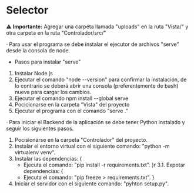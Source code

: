 # Selector

⚠️ **Importante:** Agregar una carpeta llamada "uploads" en la ruta "Vista/" y otra carpeta en la ruta "Controlador/src/"

· Para usar el programa se debe instalar el ejecutor de archivos "serve" desde la consola de node.

- Pasos para instalar "serve"

1. Instalar Node.js
2. Ejecutar el comando "node --version" para confirmar la instalación, de lo contrario se deberá abrir una consola (preferentemente de bash) nueva para cargar los cambios.
3. Ejecutar el comando npm install --global serve
4. Pocicionarse en la carpeta "Vista" del proyecto
5. Ejecutar el programa con el comando "serve ."

· Para iniciar el Backend de la aplicación se debe tener Python instalado y seguir los siguientes pasos.

1. Pocisionarse en la carpeta "Controlador" del proyecto.
2. Instalar el entorno virtual con el siguiente comando: "python -m virtualenv venv".
3. Instalar las dependencias: {
    - Ejecuta el comando: "pip install -r requirements.txt".
}r
3.1. Expotar dependencias: {
    - Ejecuta el comando: "pip freeze > requirements.txt".
}
4. Iniciar el servidor con el siguiente comando: "pyhton setup.py".

